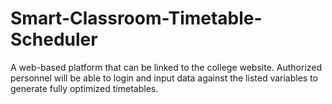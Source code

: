 # Smart-Classroom-Timetable-Scheduler
A web-based platform that can be linked to the college website. Authorized personnel will be able to login and input data against the listed variables to generate fully optimized timetables.
